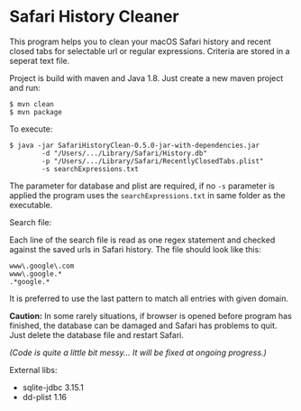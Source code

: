 # Safari History Cleaner
This program helps you to clean your macOS Safari history and recent closed tabs for selectable url or regular expressions.
Criteria are stored in a seperat text file.

Project is build with maven and Java 1.8. Just create a new maven project and run:
```
$ mvn clean
$ mvn package
```

To execute:

```
$ java -jar SafariHistoryClean-0.5.0-jar-with-dependencies.jar
        -d "/Users/.../Library/Safari/History.db"
        -p "/Users/.../Library/Safari/RecentlyClosedTabs.plist"
        -s searchExpressions.txt
```
The parameter for database and plist are required, if no `-s` parameter is applied the program uses the `searchExpressions.txt` in same folder as the executable.

Search file:

Each line of the search file is read as one regex statement and checked against the saved urls in Safari history. The file should look like this:

```
www\.google\.com
www\.google.*
.*google.*
```
It is preferred to use the last pattern to match all entries with given domain.

**Caution:** In some rarely situations, if browser is opened before program has finished, the database can be damaged and Safari has problems to quit. Just delete the database file and restart Safari.

_(Code is quite a little bit messy... It will be fixed at ongoing progress.)_

External libs:

- sqlite-jdbc 3.15.1
- dd-plist 1.16